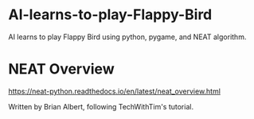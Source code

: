 # AI-learns-to-play-Flappy-Bird
AI learns to play Flappy Bird using python, pygame, and NEAT algorithm.
# NEAT Overview
https://neat-python.readthedocs.io/en/latest/neat_overview.html



Written by Brian Albert, following TechWithTim's tutorial.
